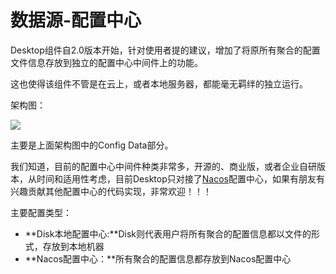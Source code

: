 # 数据源-配置中心

Desktop组件自2.0版本开始，针对使用者提的建议，增加了将原所有聚合的配置文件信息存放到独立的配置中心中间件上的功能。

这也使得该组件不管是在云上，或者本地服务器，都能毫无羁绊的独立运行。

架构图：

![](/images/website/upgrade/v4-0/knife4j-desktop-architecture.png)


主要是上面架构图中的Config Data部分。

我们知道，目前的配置中心中间件种类非常多，开源的、商业版，或者企业自研版本，从时间和适用性考虑，目前Desktop只对接了[Nacos](https://nacos.io/zh-cn/)配置中心，如果有朋友有兴趣贡献其他配置中心的代码实现，非常欢迎！！！



主要配置类型：

- **Disk本地配置中心:**Disk则代表用户将所有聚合的配置信息都以文件的形式，存放到本地机器
- **Nacos配置中心：**所有聚合的配置信息都存放到Nacos配置中心